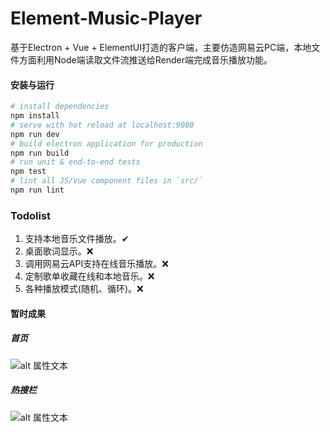 # Element-Music-Player

基于Electron + Vue + ElementUI打造的客户端，主要仿造网易云PC端，本地文件方面利用Node端读取文件流推送给Render端完成音乐播放功能。 

#### 安装与运行
``` bash
# install dependencies
npm install
# serve with hot reload at localhost:9080
npm run dev
# build electron application for production
npm run build
# run unit & end-to-end tests
npm test
# lint all JS/Vue component files in `src/`
npm run lint
```

### Todolist

1. 支持本地音乐文件播放。✔
2. 桌面歌词显示。❌
3. 调用网易云API支持在线音乐播放。❌
4. 定制歌单收藏在线和本地音乐。❌
5. 各种播放模式(随机、循环)。❌

#### 暂时成果

##### 首页

![alt 属性文本](./srceenshoots/home.jpg)

##### 热搜栏

![alt 属性文本](./srceenshoots/search.jpg)
